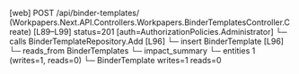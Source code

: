 [web] POST /api/binder-templates/  (Workpapers.Next.API.Controllers.Workpapers.BinderTemplatesController.Create)  [L89–L99] status=201 [auth=AuthorizationPolicies.Administrator]
  └─ calls BinderTemplateRepository.Add [L96]
  └─ insert BinderTemplate [L96]
    └─ reads_from BinderTemplates
  └─ impact_summary
    └─ entities 1 (writes=1, reads=0)
      └─ BinderTemplate writes=1 reads=0

